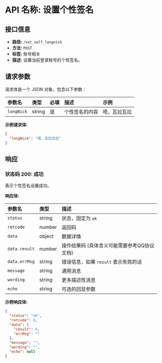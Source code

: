 # API 名称: 设置个性签名

## 接口信息

*   **路径:** `/set_self_longnick`
*   **方法:** `POST`
*   **标签:** 账号相关
*   **描述:** 设置当前登录账号的个性签名。

## 请求参数

请求体是一个 JSON 对象，包含以下参数：

| 参数名   | 类型   | 必填 | 描述         | 示例         |
| :------- | :----- | :--- | :----------- | :----------- |
| `longNick` | string | 是   | 个性签名的内容 | 唔，瓦拉瓦拉 |

**示例请求体:**

```json
{
  "longNick": "唔，瓦拉瓦拉"
}
```

## 响应

### 状态码 200: 成功

表示个性签名设置成功。

**响应体:**

| 参数名      | 类型   | 描述                                  |
| :---------- | :----- | :------------------------------------ |
| `status`    | string | 状态，固定为 `ok`                      |
| `retcode`   | number | 返回码                                |
| `data`      | object | 数据详情                              |
| `data.result`| number | 操作结果码 (具体含义可能需要参考QQ协议文档) |
| `data.errMsg`| string | 错误信息，如果 `result` 表示失败的话    |
| `message`   | string | 通用消息                              |
| `wording`   | string | 更多描述性消息                        |
| `echo`      | string | 可选的回显参数                        |

**示例响应体:**

```json
{
  "status": "ok",
  "retcode": 0,
  "data": {
    "result": 0,
    "errMsg": ""
  },
  "message": "",
  "wording": "",
  "echo": null
}
```